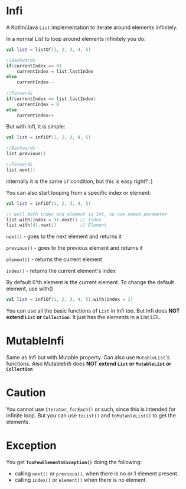
# Infi
A Kotlin/Java `List` implementation to iterate around elements infinitely.

In a normal List to loop around elements infinitely you do:


```kotlin
val list = listOf(1, 2, 3, 4, 5)

//Backwards
if(currentIndex == 0)
    currentIndex = list.lastIndex
else
    currentIndex--
	
//Forwards
if(currentIndex == list.lastIndex)
    currentIndex = 0
else
    currentIndex++
```

But with Infi, it is simple:
```kotlin
val list = infiOf(1, 2, 3, 4, 5)

//Backwards
list.previous()

//Forwards
list.next()
```
internally it is the same `if` condition, but this is easy right? :)

You can also start looping from a specific index or element:
```kotlin
val list = infiOf(1, 2, 3, 4, 5)

// well both index and element is Int, so use named parameter
list.with(index = 3).next() // Index
list.with(4).next()         // Element
```

`next()` - goes to the next element and returns it

`previous()` - goes to the previous element and returns it

`element()` - returns the current element

`index()` - returns the current element's index

By default 0'th element is the current element. To change the default element, use with()
```kotlin
val list = infiOf(1, 2, 3, 4, 5).with(index = 2)
```

You can use all the basic functions of `List` in Infi too. But Infi does **NOT extend `List` or `Collection`**. It just has the elements in a List LOL.

MutableInfi
=

Same as Infi but with Mutable property. Can also use `MutableList`'s functions. Also MutableInfi does **NOT extend `List` or `MutableList` or `Collection`**

Caution
=
You cannot use `Iterator`, `forEach()` or such, since this is intended for infinite loop. But you can use  `toList()` and `toMutableList()` to get the elements.

Exception
=

You get **`TooFewElementsException()`** doing the following:

- calling `next()` or `previous()`, when there is no or 1 element present.
- calling `index()`  or `element()` when there is no element.


